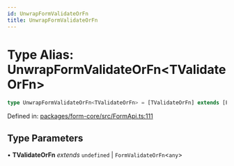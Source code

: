 ```yaml
---
id: UnwrapFormValidateOrFn
title: UnwrapFormValidateOrFn
---
```


<!-- DO NOT EDIT: this page is autogenerated from the type comments -->

# Type Alias: UnwrapFormValidateOrFn\<TValidateOrFn\>

```ts
type UnwrapFormValidateOrFn<TValidateOrFn> = [TValidateOrFn] extends [FormValidateFn<any>] ? ExtractGlobalFormError<ReturnType<TValidateOrFn>> : [TValidateOrFn] extends [StandardSchemaV1<any, any>] ? Record<string, StandardSchemaV1Issue[]> : undefined;
```

Defined in: [packages/form-core/src/FormApi.ts:111](https://github.com/ws-rush/form/blob/main/packages/form-core/src/FormApi.ts#L111)

## Type Parameters

• **TValidateOrFn** *extends* `undefined` \| `FormValidateOrFn`\<`any`\>
